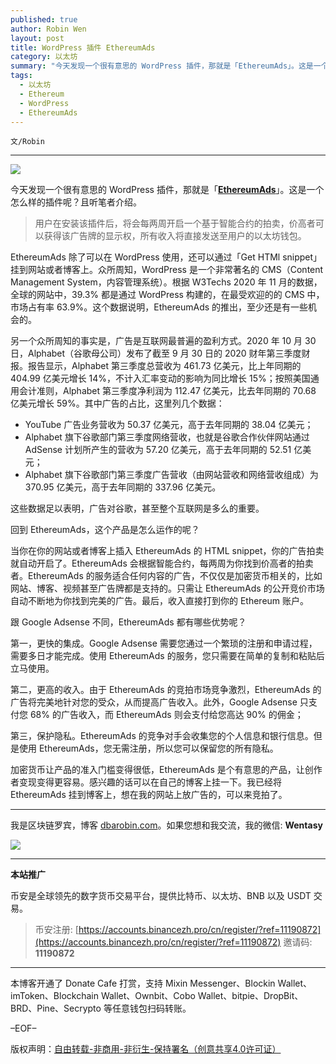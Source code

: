 ```yaml
---
published: true
author: Robin Wen
layout: post
title: WordPress 插件 EthereumAds
category: 以太坊
summary: "今天发现一个很有意思的 WordPress 插件，那就是「EthereumAds」。这是一个怎么样的插件呢？且听笔者介绍。用户在安装该插件后，将会每两周开启一个基于智能合约的拍卖，价高者可以获得该广告牌的显示权，所有收入将直接发送至用户的以太坊钱包。加密货币让产品的准入门槛变得很低，EthereumAds 是个有意思的产品，让创作者变现变得更容易。感兴趣的话可以在自己的博客上挂一下。我已经将 EthereumAds 挂到博客上，想在我的网站上放广告的，可以来竞拍了。"
tags:
  - 以太坊
  - Ethereum
  - WordPress
  - EthereumAds
---
```


`文/Robin`

***

![](https://cdn.dbarobin.com/ewe4qlz.png)

今天发现一个很有意思的 WordPress 插件，那就是「**[EthereumAds](https://ethereumads.com/)**」。这是一个怎么样的插件呢？且听笔者介绍。

> 用户在安装该插件后，将会每两周开启一个基于智能合约的拍卖，价高者可以获得该广告牌的显示权，所有收入将直接发送至用户的以太坊钱包。

EthereumAds 除了可以在 WordPress 使用，还可以通过「Get HTMl snippet」挂到网站或者博客上。众所周知，WordPress 是一个非常著名的 CMS（Content Management System，内容管理系统）。根据 W3Techs 2020 年 11 月的数据，全球的网站中，39.3% 都是通过 WordPress 构建的，在最受欢迎的的 CMS 中，市场占有率 63.9%。这个数据说明，EthereumAds 的推出，至少还是有一些机会的。

另一个众所周知的事实是，广告是互联网最普遍的盈利方式。2020 年 10 月 30 日，Alphabet（谷歌母公司）发布了截至 9 月 30 日的 2020 财年第三季度财报。报告显示，Alphabet 第三季度总营收为 461.73 亿美元，比上年同期的 404.99 亿美元增长 14%，不计入汇率变动的影响为同比增长 15%；按照美国通用会计准则，Alphabet 第三季度净利润为 112.47 亿美元，比去年同期的 70.68 亿美元增长 59%。其中广告的占比，这里列几个数据：

* YouTube 广告业务营收为 50.37 亿美元，高于去年同期的 38.04 亿美元；
* Alphabet 旗下谷歌部门第三季度网络营收，也就是谷歌合作伙伴网站通过 AdSense 计划所产生的营收为 57.20 亿美元，高于去年同期的 52.51 亿美元；
* Alphabet 旗下谷歌部门第三季度广告营收（由网站营收和网络营收组成）为 370.95 亿美元，高于去年同期的 337.96 亿美元。

这些数据足以表明，广告对谷歌，甚至整个互联网是多么的重要。

回到 EthereumAds，这个产品是怎么运作的呢？

当你在你的网站或者博客上插入 EthereumAds 的 HTML snippet，你的广告拍卖就自动开启了。EthereumAds 会根据智能合约，每两周为你找到价高者的拍卖者。EthereumAds 的服务适合任何内容的广告，不仅仅是加密货币相关的，比如网站、博客、视频甚至广告牌都是支持的。只需让 EthereumAds 的公开竞价市场自动不断地为你找到完美的广告。最后，收入直接打到你的 Ethereum 账户。

跟 Google Adsense 不同，EthereumAds 都有哪些优势呢？

第一，更快的集成。Google Adsense 需要您通过一个繁琐的注册和申请过程，需要多日才能完成。使用 EthereumAds 的服务，您只需要在简单的复制和粘贴后立马使用。

第二，更高的收入。由于 EthereumAds 的竞拍市场竞争激烈，EthereumAds 的广告将完美地针对您的受众，从而提高广告收入。此外，Google Adsense 只支付您 68% 的广告收入，而 EthereumAds 则会支付给您高达 90% 的佣金；

第三，保护隐私。EthereumAds 的竞争对手会收集您的个人信息和银行信息。但是使用 EthereumAds，您无需注册，所以您可以保留您的所有隐私。

加密货币让产品的准入门槛变得很低，EthereumAds 是个有意思的产品，让创作者变现变得更容易。感兴趣的话可以在自己的博客上挂一下。我已经将 EthereumAds 挂到博客上，想在我的网站上放广告的，可以来竞拍了。

***

我是区块链罗宾，博客 [dbarobin.com](https://dbarobin.com/)。如果您想和我交流，我的微信: **Wentasy**

![](https://cdn.dbarobin.com/v4yywe2.png)

***

**本站推广**

币安是全球领先的数字货币交易平台，提供比特币、以太坊、BNB 以及 USDT 交易。

> 币安注册: [https://accounts.binancezh.pro/cn/register/?ref=11190872](https://accounts.binancezh.pro/cn/register/?ref=11190872)
> 邀请码: **11190872**

***

本博客开通了 Donate Cafe 打赏，支持 Mixin Messenger、Blockin Wallet、imToken、Blockchain Wallet、Ownbit、Cobo Wallet、bitpie、DropBit、BRD、Pine、Secrypto 等任意钱包扫码转账。

<center>
    <div class="--donate-button"
         data-button-id="f8b9df0d-af9a-460d-8258-d3f435445075"
    ></div>
</center>

–EOF–

版权声明：[自由转载-非商用-非衍生-保持署名（创意共享4.0许可证）](http://creativecommons.org/licenses/by-nc-nd/4.0/deed.zh)